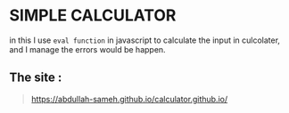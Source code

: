 # SIMPLE CALCULATOR
in this I use ```eval function``` in javascript to calculate the input in culcolater, and I manage the errors would be happen.
## The site :
> https://abdullah-sameh.github.io/calculator.github.io/
